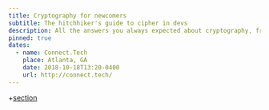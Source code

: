 ```yaml
---
title: Cryptography for newcomers
subtitle: The hitchhiker's guide to cipher in devs
description: All the answers you always expected about cryptography, from scratch, for everyone
pinned: true
dates:
  - name: Connect.Tech
    place: Atlanta, GA
    date: 2018-10-18T13:20-0400
    url: http://connect.tech/
---
```


+[section](sections/en/01-responsibility.md)